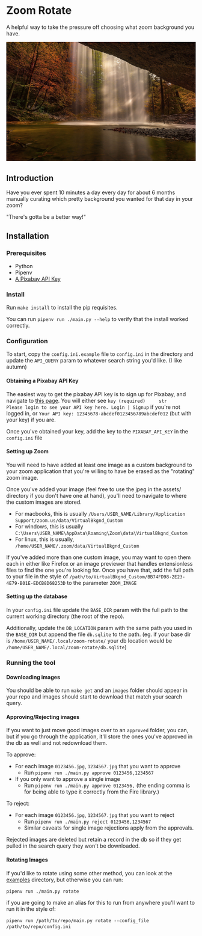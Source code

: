 # Zoom Rotate

A helpful way to take the pressure off choosing what zoom background you have.

![photo taken from under an outcropping of a waterfall in a forest with light shining through the falling water](assets/3719233.jpg)



## Introduction

Have you ever spent 10 minutes a day every day for about 6 months manually curating which pretty background you wanted for that day in your zoom?

"There's gotta be a better way!"

## Installation

### Prerequisites

* Python
* Pipenv
* [A Pixabay API Key](#obtaining-a-pixabay-api-key)

### Install

Run `make install` to install the pip requisites.

You can run `pipenv run ./main.py --help` to verify that the install worked correctly.

### Configuration

To start, copy the `config.ini.example` file to `config.ini` in the directory and update the `API_QUERY` param to whatever search string you'd like. (I like autumn)

#### Obtaining a Pixabay API Key

The easiest way to get the pixabay API key is to sign up for Pixabay, and navigate to [this page](https://pixabay.com/api/docs/#api_search_images). You will either see `key (required) 	str 	Please login to see your API key here. Login | Signup` if you're not logged in, or  `Your API key: 12345678-abcdef0123456789abcdef012` (but with your key) if you are.

Once you've obtained your key, add the key to the `PIXABAY_API_KEY` in the `config.ini` file

#### Setting up Zoom

You will need to have added at least one image as a custom background to your zoom application that you're willing to have be erased as the "rotating" zoom image.

Once you've added your image (feel free to use the jpeg in the assets/ directory if you don't have one at hand), you'll need to navigate to where the custom images are stored.

* For macbooks, this is usually `/Users/USER_NAME/Library/Application Support/zoom.us/data/VirtualBkgnd_Custom`
* For windows, this is usually `C:\Users\USER_NAME\AppData\Roaming\Zoom\data\VirtualBkgnd_Custom`
* For linux, this is usually, `/home/USER_NAME/.zoom/data/VirtualBkgnd_Custom`

If you've added more than one custom image, you may want to open them each in either like Firefox or an image previewer that handles extensionless files to find the one you're looking for.
Once you have that, add the full path to your file in the style of `/path/to/VirtualBkgnd_Custom/BB74FD98-2E23-4E79-B01E-EDCB8D68253D` to the parameter `ZOOM_IMAGE`

#### Setting up the database

In your `config.ini` file update the `BASE_DIR` param with the full path to the current working directory (the root of the repo).

Additionally, update the `DB_LOCATION` param with the same path you used in the `BASE_DIR` but append the file `db.sqlite` to the path. (eg. if your base dir is `/home/USER_NAME/.local/zoom-rotate/` your db location would be `/home/USER_NAME/.local/zoom-rotate/db.sqlite`)

### Running the tool

#### Downloading images

You should be able to run `make get` and an `images` folder should appear in your repo and images should start to download that match your search query.

#### Approving/Rejecting images

If you want to just move good images over to an `approved` folder, you can, but if you go through the application, it'll store the ones you've approved in the db as well and not redownload them.

To approve:

* For each image `0123456.jpg`, `1234567.jpg` that you want to approve
  * Run `pipenv run ./main.py approve 0123456,1234567`
* If you only want to approve a single image
  * Run `pipenv run ./main.py approve 0123456,` (the ending comma is for being able to type it correctly from the Fire library.)

To reject:

* For each image `0123456.jpg`, `1234567.jpg` that you want to reject
  * Run `pipenv run ./main.py reject 0123456,1234567`
  * Similar caveats for single image rejections apply from the approvals.

Rejected images are deleted but retain a record in the db so if they get pulled in the search query they won't be downloaded.

#### Rotating Images

If you'd like to rotate using some other method, you can look at the [examples](examples/) directory, but otherwise you can run:

```shell
pipenv run ./main.py rotate
```

if you are going to make an alias for this to run from anywhere you'll want to run it in the style of:

```shell
pipenv run /path/to/repo/main.py rotate --config_file /path/to/repo/config.ini
```

